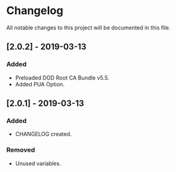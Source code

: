 # Changelog
All notable changes to this project will be documented in this file.

## [2.0.2] - 2019-03-13
### Added
- Preloaded DOD Root CA Bundle v5.5.
- Added PUA Option.

## [2.0.1] - 2019-03-13
### Added
- CHANGELOG created.

### Removed
- Unused variables.
